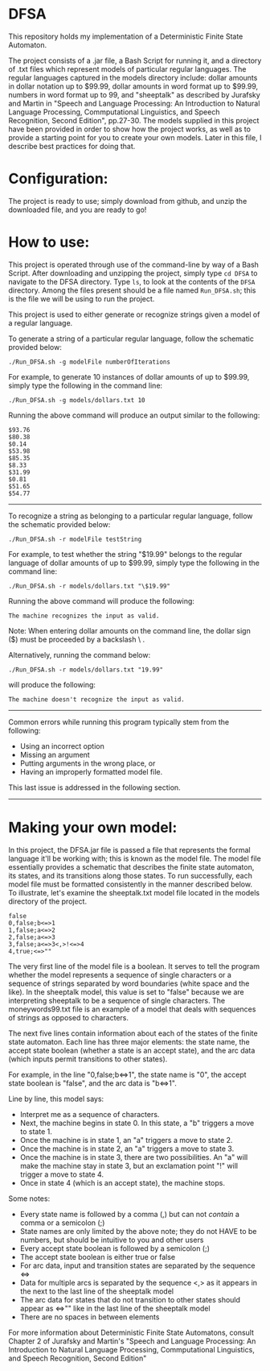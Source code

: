 # DFSA
This repository holds my implementation of a Deterministic Finite State Automaton.

The project consists of a .jar file, a Bash Script for running it, and a directory of .txt files which represent models of particular regular languages.  The regular languages captured in the models directory include: dollar amounts in dollar notation up to $99.99, dollar amounts in word format up to $99.99, numbers in word format up to 99, and "sheeptalk" as described by Jurafsky and Martin in "Speech and Language Processing: An Introduction to Natural Language Processing, Commputational Linguistics, and Speech Recognition, Second Edition", pp.27-30.  The models supplied in this project have been provided in order to show how the project works, as well as to provide a starting point for you to create your own models.  Later in this file, I describe best practices for doing that.

Configuration:
=================
The project is ready to use; simply download from github, and unzip the downloaded file, and you are ready to go!

How to use:
=================
This project is operated through use of the command-line by way of a Bash Script.  After downloading and unzipping the project, simply type <code>cd DFSA</code> to navigate to the DFSA directory.  Type <code>ls</code>, to look at the contents of the <code>DFSA</code> directory.  Among the files present should be a file named <code>Run_DFSA.sh</code>; this is the file we will be using to run the project.

This project is used to either generate or recognize strings given a model of a regular language.

To generate a string of a particular regular language, follow the schematic provided below:

<pre><code>./Run_DFSA.sh -g modelFile numberOfIterations
</code></pre>

For example, to generate 10 instances of dollar amounts of up to $99.99, simply type the following in the command line:

<code>./Run_DFSA.sh -g models/dollars.txt 10</code>

Running the above command will produce an output similar to the following:
<pre><code>$93.76
$80.38
$0.14
$53.98
$85.35
$8.33
$31.99
$0.81
$51.65
$54.77
</code></pre>
<hr />


To recognize a string as belonging to a particular regular language, follow the schematic provided below:

<pre><code>./Run_DFSA.sh -r modelFile testString
</code></pre>

For example, to test whether the string "$19.99" belongs to the regular language of dollar amounts of up to $99.99, simply type the following in the command line:

<code>./Run_DFSA.sh -r models/dollars.txt "\\$19.99"</code>

Running the above command will produce the following:

<code>The machine recognizes the input as valid.</code>

Note: When entering dollar amounts on the command line, the dollar sign ($) must be proceeded by a backslash \ .

Alternatively, running the command below:

<code>./Run_DFSA.sh -r models/dollars.txt "19.99"</code>

will produce the following:

<code>The machine doesn't recognize the input as valid.</code>
<hr />

Common errors while running this program typically stem from the following:

* Using an incorrect option
* Missing an argument
* Putting arguments in the wrong place, or
* Having an improperly formatted model file.

This last issue is addressed in the following section.
<hr />

Making your own model:
===================
In this project, the DFSA.jar file is passed a file that represents the formal language it'll be working with; this is known as the model file.  The model file essentially provides a schematic that describes the finite state automaton, its states, and its transitions along those states.  To run successfully, each model file must be formatted consistently in the manner described below.  To illustrate, let's examine the sheeptalk.txt model file located in the models directory of the project.

<pre><code>false
0,false;b<=>1
1,false;a<=>2
2,false;a<=>3
3,false;a<=>3<,>!<=>4
4,true;<=>""
</code></pre>

The very first line of the model file is a boolean.  It serves to tell the program whether the model represents a sequence of single characters or a sequence of strings separated by word boundaries (white space and the like).  In the sheeptalk model, this value is set to "false" because we are interpreting sheeptalk to be a sequence of single characters.  The moneywords99.txt file is an example of a model that deals with sequences of strings as opposed to characters.

The next five lines contain information about each of the states of the finite state automaton.
Each line has three major elements: the state name, the accept state boolean (whether a state is an accept state), and the arc data (which inputs permit transitions to other states).

For example, in the line "0,false;b<=>1", the state name is "0", the accept state boolean is "false", and the arc data is "b<=>1".

Line by line, this model says:
* Interpret me as a sequence of characters.
* Next, the machine begins in state 0. In this state, a "b" triggers a move to state 1.
* Once the machine is in state 1, an "a" triggers a move to state 2.
* Once the machine is in state 2, an "a" triggers a move to state 3.
* Once the machine is in state 3, there are two possibilities.  An "a" will make the machine stay in state 3, but an exclamation point "!" will trigger a move to state 4.
* Once in state 4 (which is an accept state), the machine stops.

Some notes:
* Every state name is followed by a comma (,) but can not *contain* a comma or a semicolon (;)
* State names are only limited by the above note; they do not HAVE to be numbers, but should be intuitive to you and other users
* Every accept state boolean is followed by a semicolon (;)
* The accept state boolean is either true or false
* For arc data, input and transition states are separated by the sequence <=>
* Data for multiple arcs is separated by the sequence <,> as it appears in the next to the last line of the sheeptalk model
* The arc data for states that do not transition to other states should appear as <=>"" like in the last line of the sheeptalk model
* There are no spaces in between elements


For more information about Deterministic Finite State Automatons, consult Chapter 2 of Jurafsky and Martin's "Speech and Language Processing: An Introduction to Natural Language Processing, Commputational Linguistics, and Speech Recognition, Second Edition"
